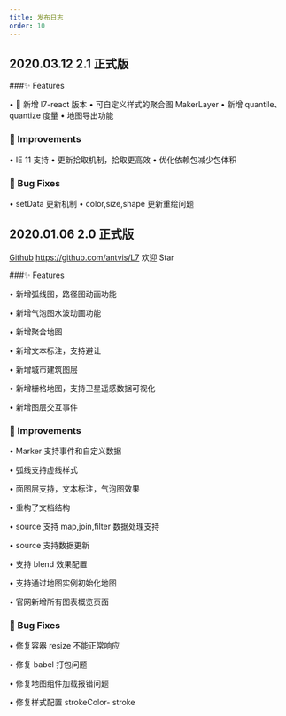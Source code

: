 ```yaml
---
title: 发布日志
order: 10
---
```


## 2020.03.12 2.1 正式版

###✨ Features

•  新增 l7-react 版本
• 可自定义样式的聚合图 MakerLayer
• 新增 quantile、quantize 度量
• 地图导出功能

### 🍏 Improvements

• IE 11 支持
• 更新拾取机制，拾取更高效
• 优化依赖包减少包体积

### 🐞 Bug Fixes

• setData 更新机制
• color,size,shape 更新重绘问题

## 2020.01.06 2.0 正式版

[Github](https://github.com/antvis/L7) https://github.com/antvis/L7 欢迎 Star

###✨ Features

• 新增弧线图，路径图动画功能

• 新增气泡图水波动画功能

• 新增聚合地图

• 新增文本标注，支持避让

• 新增城市建筑图层

• 新增栅格地图，支持卫星遥感数据可视化

• 新增图层交互事件

### 🍏 Improvements

• Marker 支持事件和自定义数据

• 弧线支持虚线样式

• 面图层支持，文本标注，气泡图效果

• 重构了文档结构

• source 支持 map,join,filter 数据处理支持

• source 支持数据更新

• 支持 blend 效果配置

• 支持通过地图实例初始化地图

• 官网新增所有图表概览页面

### 🐞 Bug Fixes

• 修复容器 resize 不能正常响应

• 修复 babel 打包问题

• 修复地图组件加载报错问题

• 修复样式配置 strokeColor- stroke
